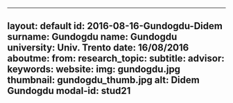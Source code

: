 ---
layout: default 
id: 2016-08-16-Gundogdu-Didem
surname: Gundogdu
name: Gundogdu
university: Univ. Trento
date: 16/08/2016
aboutme: 
from: 
research_topic: 
subtitle: 
advisor: 
keywords: 
website: 
img: gundogdu.jpg
thumbnail: gundogdu_thumb.jpg
alt: Didem Gundogdu
modal-id: stud21
------
